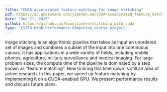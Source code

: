 ```yaml
---
title: "CUDA-accelerated feature matching for image stitching"
pdf: https://s3.amazonaws.com/jiashen.me/CUDA-accelerated_feature_matching_for_image_stitching.pdf
date: "Dec 21, 2015"
github: https://github.com/boonjiashen/stitching_with_cuda
type: "CS759 High Performance Computing course project"
---
```

Image stitching is an algorithmic pipeline that takes as input an unordered set of images and combines a subset of the input into one continuous canvas. It has applications in a wide variety of fields, including mobile phones, agriculture, military surveillance and medical imaging. For large problem sizes, the compute time of the pipeline is dominated by a step known as “feature matching”. How to bring this time down is still an area of active research. In this paper, we speed up feature matching by implementing it on a CUDA-enabled GPU. We present performance results and discuss future plans.